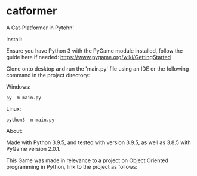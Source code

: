 # catformer
A Cat-Platformer in Pytohn!

Install:

Ensure you have Python 3 with the PyGame module installed, follow the guide here if needed: https://www.pygame.org/wiki/GettingStarted

Clone onto desktop and run the 'main.py' file using an IDE or the following command in the project directory:

Windows:

    py -m main.py
  
Linux: 

    python3 -m main.py
  
About:

Made with Python 3.9.5, and tested with version 3.9.5, as well as 3.8.5 with PyGame version 2.0.1.

This Game was made in relevance to a project on Object Oriented programming in Python, link to the project as follows:
